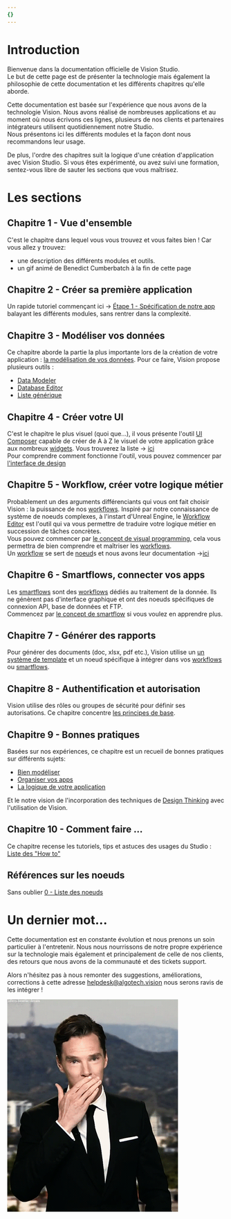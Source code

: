 ```yaml
---
{}
---
```

   
# Introduction   
   
Bienvenue dans la documentation officielle de Vision Studio.   
Le but de cette page est de présenter la technologie mais également la philosophie de cette documentation et les différents chapitres qu'elle aborde.   
   
Cette documentation est basée sur l'expérience que nous avons de la technologie Vision. Nous avons réalisé de nombreuses applications et au moment où nous écrivons ces lignes, plusieurs de nos clients et partenaires intégrateurs utilisent quotidiennement notre Studio.   
Nous présentons ici les différents modules et la façon dont nous recommandons leur usage.   
   
De plus, l'ordre des chapitres suit la logique d'une création d'application avec Vision Studio. Si vous êtes expérimenté, ou avez suivi une formation, sentez-vous libre de sauter les sections que vous maîtrisez.   
   
# Les sections   
   
## Chapitre 1  - Vue d'ensemble   
   
C'est le chapitre dans lequel vous vous trouvez et vous faites bien ! Car vous allez y trouvez:   
   
- une description des différents modules et outils.   
- un gif animé de Benedict Cumberbatch à la fin de cette page   
   
## Chapitre 2 - Créer sa première application   
   
Un rapide tutoriel commençant ici ->  [Étape 1 - Spécification de notre app](./02%20-%20Cr%C3%A9er%20sa%20premi%C3%A8re%20application/%C3%89tape%201%20-%20Sp%C3%A9cification%20de%20notre%20app.md) balayant les différents modules, sans rentrer dans la complexité.   
   
## Chapitre 3 - Modéliser vos données   
   
Ce chapitre aborde la partie la plus importante lors de la création de votre application : [la modélisation de vos données](/not_created.md). Pour ce faire, Vision propose plusieurs outils :   
   
- [Data Modeler](./_glossaire/Glossaire.md#data-modeler)    
- [Database Editor](./_glossaire/Glossaire.md#database-editor)   
- [Liste générique](./_glossaire/Glossaire.md#liste-générique)   
   
## Chapitre 4 - Créer votre UI   
   
C'est le chapitre le plus visuel (quoi que...), il vous présente l'outil [UI Composer](./_glossaire/Glossaire.md) capable de créer de A à Z le visuel de votre application grâce aux nombreux [widgets](./_glossaire/Glossaire.md#widget). Vous trouverez la liste -> [ici](./04%20-%20Cr%C3%A9er%20votre%20UI/3%20-%20Les%20widgets.md)   
Pour comprendre comment fonctionne l'outil, vous pouvez commencer par [l'interface de design](./04%20-%20Cr%C3%A9er%20votre%20UI/0%20-%20L%27UI%20Composer.md)   
   
## Chapitre 5 - Workflow, créer votre logique métier   
   
Probablement un des arguments différenciants qui vous ont fait choisir Vision : la puissance de nos [workflows](./_glossaire/Glossaire.md). Inspiré par notre connaissance de système de noeuds complexes, à l'instart d'Unreal Engine, le [Workflow Editor](./_glossaire/Glossaire.md#workflow-editor) est l'outil qui va vous permettre de traduire votre logique métier en succession de tâches concrètes.   
Vous pouvez commencer par [le concept de visual programming](./05%20-%20Workflows%2C%20cr%C3%A9er%20votre%20logique%20m%C3%A9tier/0%20-%20Le%20concept%20de%20visual%20programming.md), cela vous permettra de bien comprendre et maîtriser les [workflows](./_glossaire/Glossaire.md).   
Un [workflow](./_glossaire/Glossaire.md) se sert de [noeud](./_glossaire/Glossaire.md#noeud)s et nous avons leur documentation ->[ici](./R%C3%A9f%C3%A9rences%20des%20noeuds/0%20-%20Liste%20des%20noeuds.md)   
   
## Chapitre 6 - Smartflows, connecter vos apps   
   
Les [smartflows](./_glossaire/Glossaire.md) sont des [workflows](./_glossaire/Glossaire.md) dédiés au traitement de la donnée. Ils ne génèrent pas d'interface graphique et ont des noeuds spécifiques de connexion API, base de données et FTP.   
Commencez par [le concept de smartflow](./06%20-%20Smartflows%2C%20connecter%20vos%20apps/0%20-%20Le%20concept%20de%20smartflow.md) si vous voulez en apprendre plus.   
   
## Chapitre 7 - Générer des rapports   
   
Pour générer des documents (doc, xlsx, pdf etc.), Vision utilise un [un système de template](./07%20-%20G%C3%A9n%C3%A9rer%20des%20rapports/0%20-%20Le%20syst%C3%A8me%20de%20template%20et%20markups.md) et un noeud spécifique à intégrer dans vos [workflows](./_glossaire/Glossaire.md) ou [smartflows](./_glossaire/Glossaire.md).   
   
## Chapitre 8 - Authentification et autorisation   
   
Vision utilise des rôles ou groupes de sécurité pour définir ses autorisations. Ce chapitre concentre [les principes de base](./08%20-%20Authentification%20et%20autorisation/0%20-%20Les%20principes%20de%20base.md).   
   
## Chapitre 9 - Bonnes pratiques   
   
Basées sur nos expériences, ce chapitre est un recueil de bonnes pratiques sur différents sujets:   
   
- [Bien modéliser](./09%20-%20Bonnes%20pratiques/Bien%20mod%C3%A9liser.md)   
- [Organiser vos apps](./09%20-%20Bonnes%20pratiques/Organiser%20vos%20apps.md)   
- [La logique de votre application](./09%20-%20Bonnes%20pratiques/Soyez%20logique.md)   
   
Et le notre vision de l'incorporation des techniques de [Design Thinking](/not_created.md) avec l'utilisation de Vision.   
   
## Chapitre 10 - Comment faire ...   
   
Ce chapitre recense les tutoriels, tips et astuces des usages du Studio : [Liste des "How to"](./10%20-%20Comment%20faire/0%20-%20Sommaire.md)   
   
## Références sur les noeuds   
Sans oublier [0 - Liste des noeuds](./R%C3%A9f%C3%A9rences%20des%20noeuds/0%20-%20Liste%20des%20noeuds.md)   
   
   
# Un dernier mot...   
   
Cette documentation est en constante évolution et nous prenons un soin particulier à l'entretenir. Nous nous nourrissons de notre propre expérience sur la technologie mais également et principalement de celle de nos clients, des retours que nous avons de la communauté et des tickets support.   
   
Alors n'hésitez pas à nous remonter des suggestions, améliorations, corrections à cette adresse helpdesk@algotech.vision nous serons ravis de les intégrer !   
   
![](_assets/images/air-kiss-man-13.gif)